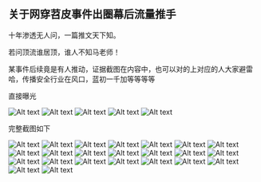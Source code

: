 ## 关于网穿苕皮事件出圈幕后流量推手

十年渗透无人问，一篇推文天下知。

若问顶流谁居顶，谁人不知马老师！

某事件后续竟是有人推动，证据截图在内容中，也可以对的上对应的人大家避雷哈，传播安全行业在风口，蓝初一千加等等等等

直接曝光

![Alt text](image.png)
![Alt text](image-1.png)
![Alt text](image-2.png)
![Alt text](image-3.png)
![Alt text](image-4.png)

完整截图如下

![Alt text](<通过好友拉进马士兵交流群 (2).jpg>) 
![Alt text](%E4%BC%A0%E6%92%AD%E8%A7%86%E9%A2%91%E8%AF%81%E6%8D%AE-1.jpg) 
![Alt text](%E4%BC%A0%E6%92%AD%E7%B4%A0%E6%9D%90.jpg)
 ![Alt text](%E4%BA%A4%E6%B5%81%E7%BE%A4-3.jpg) 
 ![Alt text](%E4%BA%A4%E6%B5%81%E7%BE%A4%E7%BE%A4%E4%B8%BB.jpg) 
 ![Alt text](%E7%9B%AE%E5%89%8D%E7%BD%91%E4%B8%8A%E5%A4%A7%E9%83%A8%E5%88%86%E7%95%99%E5%AD%98%E8%A7%86%E9%A2%91%E5%87%BA%E8%87%AA%E9%A9%AC%E5%A3%AB%E5%85%B5.jpg) ![Alt text](%E9%80%9A%E8%BF%87%E5%A5%BD%E5%8F%8B%E6%8B%89%E8%BF%9B%E9%A9%AC%E5%A3%AB%E5%85%B5%E4%BA%A4%E6%B5%81%E7%BE%A4.jpg) 
 ![Alt text](MSB-%E8%80%81%E7%8E%8B.jpg) 
 ![Alt text](MSB-%E5%B0%8Fv.jpg) 
 ![Alt text](MSB-%E6%82%A0%E6%82%A0.jpg) 
 ![Alt text](MSB%E6%9C%BA%E6%9E%84-%E9%99%88%E5%B8%B8%E5%B8%B8.jpg) 
 ![Alt text](MSB%E6%82%A0%E6%82%A0-2.jpg)
 ![Alt text](%E7%B4%A0%E6%9D%90.png)
 ![Alt text](%E4%BF%A1%E6%81%AF.png)
 ![Alt text](up-1.png)
 ![Alt text](up-2.png)
 ![Alt text](up-3.png) 
 ![Alt text](up-4.png) 
 ![Alt text](up-5.png) 
 ![Alt text](up-6.png) 
 ![Alt text](up-7.png) 
 ![Alt text](up-8.png) 
 ![Alt text](up-9.png)